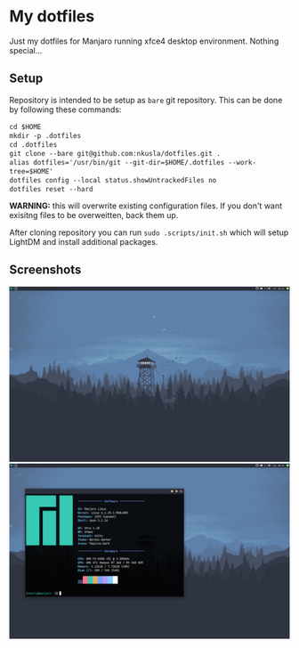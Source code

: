 # My dotfiles

Just my dotfiles for Manjaro running xfce4 desktop environment. Nothing special...

## Setup

Repository is intended to be setup as `bare` git repository. This can be done by following these commands:

```
cd $HOME
mkdir -p .dotfiles
cd .dotfiles
git clone --bare git@github.com:nkusla/dotfiles.git .
alias dotfiles='/usr/bin/git --git-dir=$HOME/.dotfiles --work-tree=$HOME'
dotfiles config --local status.showUntrackedFiles no
dotfiles reset --hard
```

**WARNING:** this will overwrite existing configuration files. If you don't want exisitng files to be overweitten, back them up.

After cloning repository you can run `sudo .scripts/init.sh` which will setup LightDM and install additional packages.

## Screenshots

![](./desktop-screenshot.png)
![](./neofetch-screenshot.png)